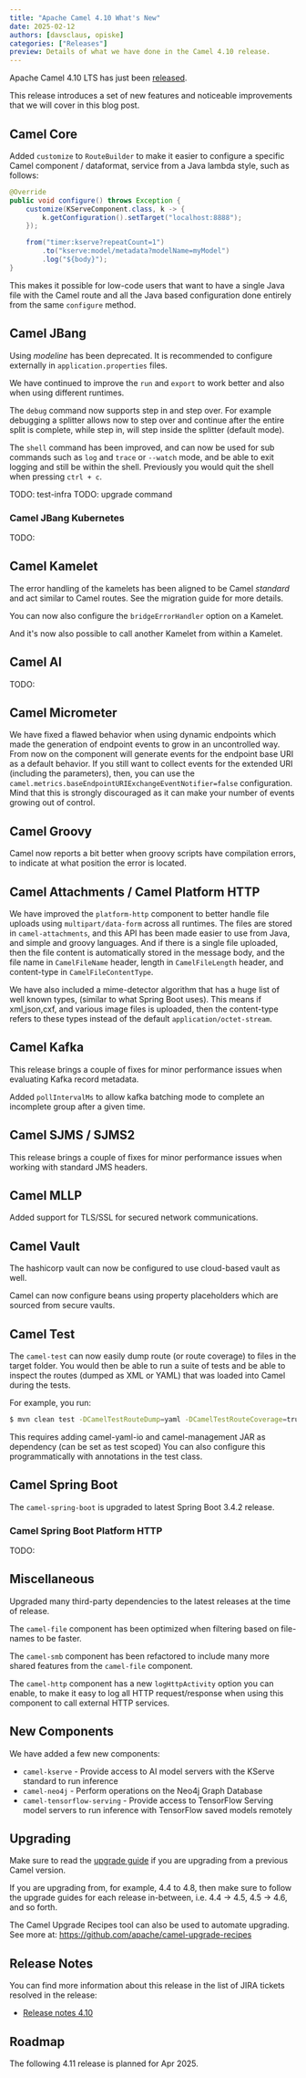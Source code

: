 ```yaml
---
title: "Apache Camel 4.10 What's New"
date: 2025-02-12
authors: [davsclaus, opiske]
categories: ["Releases"]
preview: Details of what we have done in the Camel 4.10 release.
---
```


Apache Camel 4.10 LTS has just been [released](/blog/2025/02/RELEASE-4.10.0/).

This release introduces a set of new features and noticeable improvements that we will cover in this blog post.

## Camel Core

Added `customize` to `RouteBuilder` to make it easier to configure a specific Camel component / dataformat, service
from a Java lambda style, such as follows:

```java
@Override
public void configure() throws Exception {
    customize(KServeComponent.class, k -> {
        k.getConfiguration().setTarget("localhost:8888");
    });

    from("timer:kserve?repeatCount=1")
        .to("kserve:model/metadata?modelName=myModel")
        .log("${body}");
}
```

This makes it possible for low-code users that want to have a single Java file with the Camel route
and all the Java based configuration done entirely from the same `configure` method.

## Camel JBang

Using _modeline_ has been deprecated. It is recommended to configure externally in `application.properties`
files.

We have continued to improve the `run` and `export` to work better and also when using different runtimes.

The `debug` command now supports step in and step over. For example debugging a splitter allows
now to step over and continue after the entire split is complete, while step in, will step
inside the splitter (default mode).

The `shell` command has been improved, and can now be used for sub commands such as `log` and `trace` or `--watch` mode,
and be able to exit logging and still be within the shell. Previously you would quit the shell when pressing `ctrl + c`.

TODO: test-infra
TODO: upgrade command

### Camel JBang Kubernetes

TODO:

## Camel Kamelet

The error handling of the kamelets has been aligned to be Camel _standard_ and act
similar to Camel routes. See the migration guide for more details.

You can now also configure the `bridgeErrorHandler` option on a Kamelet.

And it's now also possible to call another Kamelet from within a Kamelet.

## Camel AI

TODO:

## Camel Micrometer

We have fixed a flawed behavior when using dynamic endpoints which made the generation of endpoint events
to grow in an uncontrolled way. From now on the component will generate events for the endpoint base URI as a default behavior.
If you still want to collect events for the extended URI (including the parameters), then,
you can use the `camel.metrics.baseEndpointURIExchangeEventNotifier=false` configuration.
Mind that this is strongly discouraged as it can make your number of events growing out of control.


## Camel Groovy

Camel now reports a bit better when groovy scripts have compilation errors, to indicate at what
position the error is located.

## Camel Attachments / Camel Platform HTTP

We have improved the `platform-http` component to better handle file uploads using `multipart/data-form`
across all runtimes. The files are stored in `camel-attachments`, and this API has been made
easier to use from Java, and simple and groovy languages. And if there is a single file
uploaded, then the file content is automatically stored in the message body, and the file name
in `CamelFileName` header, length in `CamelFileLength` header, and content-type in `CamelFileContentType`.

We have also included a mime-detector algorithm that has a huge list of well known types,
(similar to what Spring Boot uses). This means if xml,json,cxf, and various image files is uploaded,
then the content-type refers to these types instead of the default `application/octet-stream`.

## Camel Kafka

This release brings a couple of fixes for minor performance issues when evaluating Kafka record metadata.

Added `pollIntervalMs` to allow kafka batching mode to complete an incomplete group after a given time. 

## Camel SJMS / SJMS2

This release brings a couple of fixes for minor performance issues when working with standard JMS headers. 

## Camel MLLP

Added support for TLS/SSL for secured network communications.

## Camel Vault

The hashicorp vault can now be configured to use cloud-based vault as well.

Camel can now configure beans using property placeholders which are sourced from secure vaults.

## Camel Test

The `camel-test` can now easily dump route (or route coverage) to files in the target folder.
You would then be able to run a suite of tests and be able to inspect the routes (dumped as XML or YAML)
that was loaded into Camel during the tests.

For example, you run:

```bash
$ mvn clean test -DCamelTestRouteDump=yaml -DCamelTestRouteCoverage=true
```
This requires adding camel-yaml-io and camel-management JAR as dependency (can be set as test scoped)
You can also configure this programmatically with annotations in the test class.

## Camel Spring Boot

The `camel-spring-boot` is upgraded to latest Spring Boot 3.4.2 release.

### Camel Spring Boot Platform HTTP

TODO:

## Miscellaneous

Upgraded many third-party dependencies to the latest releases at the time of release.

The `camel-file` component has been optimized when filtering based on file-names to
be faster.

The `camel-smb` component has been refactored to include many more shared features from the `camel-file` component.

The `camel-http` component has a new `logHttpActivity` option you can enable, to make it easy to log
all HTTP request/response when using this component to call external HTTP services.

## New Components

We have added a few new components:

- `camel-kserve` - Provide access to AI model servers with the KServe standard to run inference
- `camel-neo4j` - Perform operations on the Neo4j Graph Database
- `camel-tensorflow-serving` - Provide access to TensorFlow Serving model servers to run inference with TensorFlow saved models remotely

## Upgrading

Make sure to read the [upgrade guide](/manual/camel-4x-upgrade-guide-4_10.html) if you are upgrading from a previous Camel version.

If you are upgrading from, for example, 4.4 to 4.8, then make sure to follow the upgrade guides for each release in-between, i.e.
4.4 -> 4.5, 4.5 -> 4.6, and so forth.

The Camel Upgrade Recipes tool can also be used to automate upgrading.
See more at: https://github.com/apache/camel-upgrade-recipes

## Release Notes

You can find more information about this release in the list of JIRA tickets resolved in the release:

- [Release notes 4.10](/releases/release-4.10.0/)

## Roadmap

The following 4.11 release is planned for Apr 2025.

